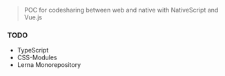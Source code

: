 > POC for codesharing between web and native with NativeScript and Vue.js

### TODO
- TypeScript
- CSS-Modules
- Lerna Monorepository
